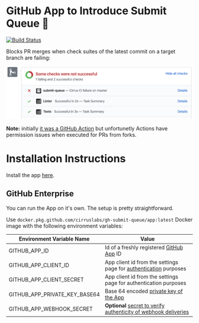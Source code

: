 # GitHub App to Introduce Submit Queue 🚂

[![Build Status](https://api.cirrus-ci.com/github/cirruslabs/gh-submit-queue.svg)](https://cirrus-ci.com/github/cirruslabs/gh-submit-queue)

Blocks PR merges when check suites of the latest commit on a target branch are failing:

![Example](images/SubmitQueue.png)

**Note:** initially [it was a GitHub Action](https://github.com/cirrus-actions/branch-guard) but unfortunetly Actions have permission issues when executed for PRs from forks.

# Installation Instructions

Install the app [here](https://github.com/apps/submit-queue).

## GitHub Enterprise

You can run the App on it's own. The setup is pretty straightforward. 

Use `docker.pkg.github.com/cirruslabs/gh-submit-queue/app:latest` Docker image with the 
following environment variables:

| Environment Variable Name | Value |  
|---|---|
| GITHUB_APP_ID | Id of a freshly registered [GitHub App](https://developer.github.com/apps/building-github-apps/creating-a-github-app/) ID |
| GITHUB_APP_CLIENT_ID | App client id from the settings page for [authentication](https://developer.github.com/v3/guides/basics-of-authentication/#registering-your-app) purposes |
| GITHUB_APP_CLIENT_SECRET | App client id from the settings page for authentication purposes |
| GITHUB_APP_PRIVATE_KEY_BASE64 | Base 64 encoded [private key of the App](https://developer.github.com/apps/building-github-apps/authenticating-with-github-apps/#generating-a-private-key) |
| GITHUB_APP_WEBHOOK_SECRET | **Optional** [secret to verify authenticity of webhook deliveries](https://developer.github.com/webhooks/securing/) |
